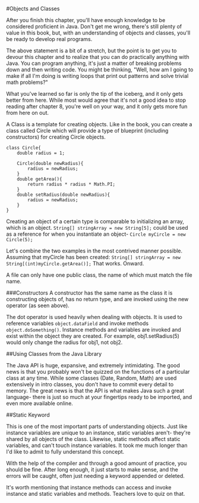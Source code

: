 #Objects and Classes

After you finish this chapter, you'll have enough knowledge to be considered proficient in Java. Don't get me wrong, there's still plenty of value in this book, but, with an understanding of objects and classes, you'll be ready to develop real programs.

The above statement is a bit of a stretch, but the point is to get you to devour this chapter and to realize that you can do practically anything with Java. You can program anything, it's just a matter of breaking problems down and then writing code. You might be thinking, "Well, how am I going to make <insert ambitious project here> if all I'm doing is writing loops that print out patterns and solve trivial math problems?"

What you've learned so far is only the tip of the iceberg, and it only gets better from here. While most would agree that it's not a good idea to stop reading after chapter 8, you're well on your way, and it only gets more fun from here on out.

A Class is a template for creating objects. Like in the book, you can create a class called Circle which will provide a type of blueprint (including constructors) for creating Circle objects.

```
class Circle{
	double radius = 1;

	Circle(double newRadius){
		radius = newRadius;
	}
	double getArea(){
		return radius * radius * Math.PI;
	}
	double setRadius(double newRadius){
		radius = newRadius;
	}
}
```
Creating an object of a certain type is comparable to initializing an array, which is an object. `String[] stringArray = new String[5];` could be used as a reference for when you instantiate an object- `Circle myCircle = new Circle(5);`

Let's combine the two examples in the most contrived manner possible. Assuming that myCircle has been created: `String[] stringArray = new String[(int)myCircle.getArea()];` That works. Onward.

A file can only have one public class, the name of which must match the file name. 

###Constructors
A constructor has the same name as the class it is constructing objects of, has no return type, and are invoked using the new operator (as seen above).

The dot operator is used heavily when dealing with objects. It is used to reference variables `object.dataField` and invoke methods `object.doSomething()`. Instance methods and variables are invoked and exist within the object they are created. For example, obj1.setRadius(5) would only change the radius for obj1, not obj2.

##Using Classes from the Java Library

The Java API is huge, expansive, and extremely intimidating. The good news is that you probably won't be quizzed on the functions of a particular class at any time. While some classes (Date, Random, Math) are used extensively in intro classes, you don't have to commit every detail to memory. The great news is that the API is what makes Java such a great language- there is just so much at your fingertips ready to be imported, and even more available online.

##Static Keyword

This is one of the most important parts of understanding objects. Just like instance variables are unique to an instance, static variables aren't- they're shared by all objects of the class. Likewise, static methods affect static variables, and can't touch instance variables. It took me much longer than I'd like to admit to fully understand this concept.

With the help of the compiler and through a good amount of practice, you should be fine. After long enough, it just starts to make sense, and the errors will be caught, often just needing a keyword appended or deleted.

It's worth mentioning that instance methods can access and invoke instance and static variables and methods. Teachers love to quiz on that.


